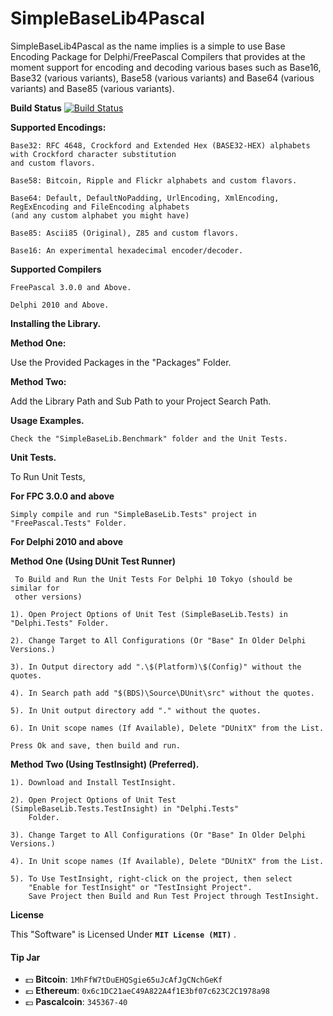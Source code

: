 # SimpleBaseLib4Pascal
SimpleBaseLib4Pascal as the name implies is a simple to use Base Encoding Package for Delphi/FreePascal Compilers that provides at the moment support for encoding and decoding various bases such as Base16, Base32 (various variants), Base58 (various variants) and Base64 (various variants) and Base85 (various variants).

**Build Status**
[![Build Status](https://travis-ci.com/Xor-el/SimpleBaseLib4Pascal.svg?branch=master)](https://travis-ci.com/Xor-el/SimpleBaseLib4Pascal)

**Supported Encodings:**

    Base32: RFC 4648, Crockford and Extended Hex (BASE32-HEX) alphabets with Crockford character substitution 
    and custom flavors.
    
    Base58: Bitcoin, Ripple and Flickr alphabets and custom flavors.
    
    Base64: Default, DefaultNoPadding, UrlEncoding, XmlEncoding, RegExEncoding and FileEncoding alphabets 
    (and any custom alphabet you might have)
    
    Base85: Ascii85 (Original), Z85 and custom flavors.
    
    Base16: An experimental hexadecimal encoder/decoder.

**Supported Compilers**
 
    FreePascal 3.0.0 and Above.
    
    Delphi 2010 and Above.

**Installing the Library.**

**Method One:**

 Use the Provided Packages in the "Packages" Folder.

**Method Two:**

 Add the Library Path and Sub Path to your Project Search Path.

**Usage Examples.**

    Check the "SimpleBaseLib.Benchmark" folder and the Unit Tests.

 **Unit Tests.**

To Run Unit Tests,

**For FPC 3.0.0 and above**


    Simply compile and run "SimpleBaseLib.Tests" project in "FreePascal.Tests" Folder.

**For Delphi 2010 and above**

   **Method One (Using DUnit Test Runner)**

     To Build and Run the Unit Tests For Delphi 10 Tokyo (should be similar for 
     other versions)
    
    1). Open Project Options of Unit Test (SimpleBaseLib.Tests) in "Delphi.Tests" Folder.
    
    2). Change Target to All Configurations (Or "Base" In Older Delphi Versions.)
    
    3). In Output directory add ".\$(Platform)\$(Config)" without the quotes.
    
    4). In Search path add "$(BDS)\Source\DUnit\src" without the quotes.
    
    5). In Unit output directory add "." without the quotes.
    
    6). In Unit scope names (If Available), Delete "DUnitX" from the List.
    
    Press Ok and save, then build and run.
    
 **Method Two (Using TestInsight) (Preferred).**

    1). Download and Install TestInsight.
    
    2). Open Project Options of Unit Test (SimpleBaseLib.Tests.TestInsight) in "Delphi.Tests" 
        Folder. 

    3). Change Target to All Configurations (Or "Base" In Older Delphi Versions.)

    4). In Unit scope names (If Available), Delete "DUnitX" from the List.

    5). To Use TestInsight, right-click on the project, then select 
		"Enable for TestInsight" or "TestInsight Project".
        Save Project then Build and Run Test Project through TestInsight. 

**License**

This "Software" is Licensed Under  **`MIT License (MIT)`** .

#### Tip Jar
* :dollar: **Bitcoin**: `1MhFfW7tDuEHQSgie65uJcAfJgCNchGeKf`
* :euro: **Ethereum**: `0x6c1DC21aeC49A822A4f1E3bf07c623C2C1978a98`
* :pound: **Pascalcoin**: `345367-40`



